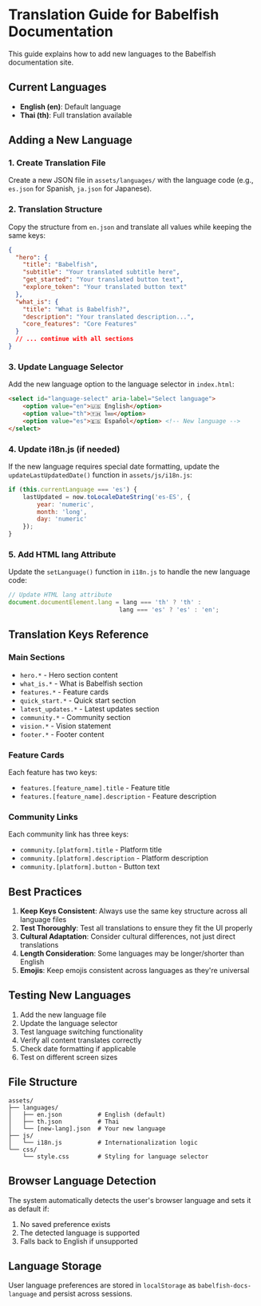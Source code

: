 # Translation Guide for Babelfish Documentation

This guide explains how to add new languages to the Babelfish documentation site.

## Current Languages
- **English (en)**: Default language
- **Thai (th)**: Full translation available

## Adding a New Language

### 1. Create Translation File
Create a new JSON file in `assets/languages/` with the language code (e.g., `es.json` for Spanish, `ja.json` for Japanese).

### 2. Translation Structure
Copy the structure from `en.json` and translate all values while keeping the same keys:

```json
{
  "hero": {
    "title": "Babelfish",
    "subtitle": "Your translated subtitle here",
    "get_started": "Your translated button text",
    "explore_token": "Your translated button text"
  },
  "what_is": {
    "title": "What is Babelfish?",
    "description": "Your translated description...",
    "core_features": "Core Features"
  }
  // ... continue with all sections
}
```

### 3. Update Language Selector
Add the new language option to the language selector in `index.html`:

```html
<select id="language-select" aria-label="Select language">
    <option value="en">🇺🇸 English</option>
    <option value="th">🇹🇭 ไทย</option>
    <option value="es">🇪🇸 Español</option> <!-- New language -->
</select>
```

### 4. Update i18n.js (if needed)
If the new language requires special date formatting, update the `updateLastUpdatedDate()` function in `assets/js/i18n.js`:

```javascript
if (this.currentLanguage === 'es') {
    lastUpdated = now.toLocaleDateString('es-ES', {
        year: 'numeric',
        month: 'long',
        day: 'numeric'
    });
}
```

### 5. Add HTML lang Attribute
Update the `setLanguage()` function in `i18n.js` to handle the new language code:

```javascript
// Update HTML lang attribute
document.documentElement.lang = lang === 'th' ? 'th' : 
                               lang === 'es' ? 'es' : 'en';
```

## Translation Keys Reference

### Main Sections
- `hero.*` - Hero section content
- `what_is.*` - What is Babelfish section
- `features.*` - Feature cards
- `quick_start.*` - Quick start section
- `latest_updates.*` - Latest updates section
- `community.*` - Community section
- `vision.*` - Vision statement
- `footer.*` - Footer content

### Feature Cards
Each feature has two keys:
- `features.[feature_name].title` - Feature title
- `features.[feature_name].description` - Feature description

### Community Links
Each community link has three keys:
- `community.[platform].title` - Platform title
- `community.[platform].description` - Platform description
- `community.[platform].button` - Button text

## Best Practices

1. **Keep Keys Consistent**: Always use the same key structure across all language files
2. **Test Thoroughly**: Test all translations to ensure they fit the UI properly
3. **Cultural Adaptation**: Consider cultural differences, not just direct translations
4. **Length Consideration**: Some languages may be longer/shorter than English
5. **Emojis**: Keep emojis consistent across languages as they're universal

## Testing New Languages

1. Add the new language file
2. Update the language selector
3. Test language switching functionality
4. Verify all content translates correctly
5. Check date formatting if applicable
6. Test on different screen sizes

## File Structure
```
assets/
├── languages/
│   ├── en.json          # English (default)
│   ├── th.json          # Thai
│   └── [new-lang].json  # Your new language
├── js/
│   └── i18n.js          # Internationalization logic
└── css/
    └── style.css        # Styling for language selector
```

## Browser Language Detection

The system automatically detects the user's browser language and sets it as default if:
1. No saved preference exists
2. The detected language is supported
3. Falls back to English if unsupported

## Language Storage

User language preferences are stored in `localStorage` as `babelfish-docs-language` and persist across sessions.
